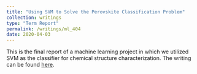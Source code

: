 ```yaml
---
title: "Using SVM to Solve the Perovskite Classification Problem"
collection: writings 
type: "Term Report"
permalink: /writings/ml_404
date: 2020-04-03
---
```


This is the final report of a machine learning project in which we utilized SVM as the classifier for chemical structure characterization. The writing can be found [here](http://lukeyf.github.io/files/ml_paper.pdf).

